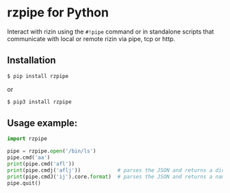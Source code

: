 # rzpipe for Python

Interact with rizin using the `#!pipe` command or in standalone scripts
that communicate with local or remote rizin via pipe, tcp or http.

## Installation

```sh
$ pip install rzpipe
```

or

```sh
$ pip3 install rzpipe
```

## Usage example:

```python
import rzpipe

pipe = rzpipe.open('/bin/ls')
pipe.cmd('aa')
print(pipe.cmd('afl'))
print(pipe.cmdj('aflj'))            # parses the JSON and returns a dict (note the lowercase j)
print(pipe.cmdJ('ij').core.format)  # parses the JSON and returns a namedtuple (note the uppercase J)
pipe.quit()
```

